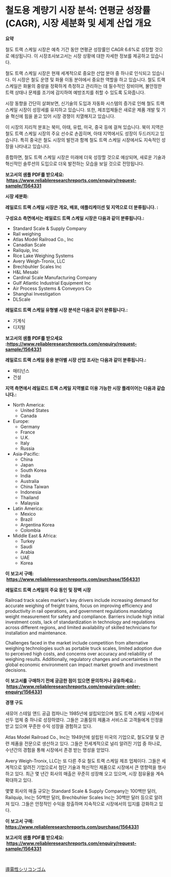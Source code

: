 <p><h1>철도용 계량기 시장 분석: 연평균 성장률(CAGR), 시장 세분화 및 세계 산업 개요</h1></p><p><strong>요약</strong></p>
<p><p>철도 트랙 스케일 시장은 예측 기간 동안 연평균 성장률인 CAGR 6.6%로 성장할 것으로 예상됩니다. 이 시장조사보고서는 시장 상황에 대한 자세한 정보를 제공하고 있습니다.</p><p>철도 트랙 스케일 시장은 현재 세계적으로 중요한 산업 분야 중 하나로 인식되고 있습니다. 이 시장은 철도 운영 및 화물 이동 분야에서 중요한 역할을 하고 있습니다. 철도 트랙 스케일은 화물의 중량을 정확하게 측정하고 관리하는 데 필수적인 장비이며, 불안정한 트랙 상태나 문제를 조기에 감지하여 예방조치를 취할 수 있도록 도와줍니다.</p><p>시장 동향을 간단히 살펴보면, 신기술의 도입과 자동화 시스템의 증가로 인해 철도 트랙 스케일 시장이 성장세를 유지하고 있습니다. 또한, 제조업체들은 새로운 제품 개발 및 기술 혁신에 힘을 쏟고 있어 시장 경쟁이 치열해지고 있습니다.</p><p>이 시장의 지리적 분포는 북미, 아태, 유럽, 미국, 중국 등에 걸쳐 있습니다. 북미 지역은 철도 트랙 스케일 시장의 주요 선수로 손꼽히며, 아태 지역에서도 성장이 두드러지고 있습니다. 특히 중국은 철도 시장의 발전과 함께 철도 트랙 스케일 시장에서도 지속적인 성장을 나타내고 있습니다. </p><p>종합하면, 철도 트랙 스케일 시장은 미래에 더욱 성장할 것으로 예상되며, 새로운 기술과 혁신적인 솔루션의 도입으로 더욱 발전하는 모습을 보일 것으로 전망됩니다.</p></p>
<p><strong>보고서의 샘플 PDF를 받으세요: &nbsp;<a href="https://www.reliableresearchreports.com/enquiry/request-sample/1564331">https://www.reliableresearchreports.com/enquiry/request-sample/1564331</a></strong></p>
<p><strong>시장 세분화:</strong></p>
<p><strong> 레일로드 트랙 스케일 시장은 개요, 배포, 애플리케이션 및 지역으로 더 분류됩니다. :</strong></p>
<p><strong>구성요소 측면에서는 레일로드 트랙 스케일 시장은 다음과 같이 분류됩니다.:</strong></p>
<p><ul><li>Standard Scale & Supply Company</li><li>Rail weighing</li><li>Atlas Model Railroad Co., Inc</li><li>Canadian Scale</li><li>Railquip, Inc</li><li>Rice Lake Weighing Systems</li><li>Avery Weigh-Tronix, LLC</li><li>Brechbuhler Scales Inc</li><li>H&L Mesabi</li><li>Cardinal Scale Manufacturing Company</li><li>Gulf Atlantic Industrial Equipment Inc</li><li>Air Process Systems & Conveyors Co</li><li>Shanghai Investigation</li><li>DLScale</li></ul></p>
<p><strong> 레일로드 트랙 스케일 유형별 시장 분석은 다음과 같이 분류됩니다.:</strong></p>
<p><ul><li>기계식</li><li>디지털</li></ul></p>
<p><strong>보고서의 샘플 PDF를 받으세요 :<a href="https://www.reliableresearchreports.com/enquiry/request-sample/1564331">https://www.reliableresearchreports.com/enquiry/request-sample/1564331</a></strong></p>
<p><strong> 레일로드 트랙 스케일 응용 분야별 시장 산업 조사는 다음과 같이 분류됩니다.:</strong></p>
<p><ul><li>매티넌스</li><li>건설</li></ul></p>
<p><strong>지역 측면에서 레일로드 트랙 스케일 지역별로 이용 가능한 시장 플레이어는 다음과 같습니다.:</strong></p>
<p><ul>
    <li>
        North America:
        <ul>
            <li>United States</li>
            <li>Canada</li>
        </ul>
    </li>
    <li>
        Europe:
        <ul>
            <li>Germany</li>
            <li>France</li>
            <li>U.K.</li>
            <li>Italy</li>
            <li>Russia</li>
        </ul>
    </li>
    <li>
        Asia-Pacific:
        <ul>
            <li>China</li>
            <li>Japan</li>
            <li>South Korea</li>
            <li>India</li>
            <li>Australia</li>
            <li>China Taiwan</li>
            <li>Indonesia</li>
            <li>Thailand</li>
            <li>Malaysia</li>
        </ul>
    </li>
    <li>
        Latin America:
        <ul>
            <li>Mexico</li>
            <li>Brazil</li>
            <li>Argentina Korea</li>
            <li>Colombia</li>
        </ul>
    </li>
    <li>
        Middle East & Africa:
        <ul>
            <li>Turkey</li>
            <li>Saudi</li>
            <li>Arabia</li>
            <li>UAE</li>
            <li>Korea</li>
        </ul>
    </li>
    </ul></p>
<p><strong>이 보고서 구매: &nbsp;<a href="https://www.reliableresearchreports.com/purchase/1564331">https://www.reliableresearchreports.com/purchase/1564331</a></strong></p>
<p><strong>레일로드 트랙 스케일의 주요 동인 및 장벽 시장</strong></p>
<p><p>Railroad track scales market's key drivers include increasing demand for accurate weighing of freight trains, focus on improving efficiency and productivity in rail operations, and government regulations mandating weight measurement for safety and compliance. Barriers include high initial investment costs, lack of standardization in technology and regulations across different regions, and limited availability of skilled technicians for installation and maintenance.</p><p>Challenges faced in the market include competition from alternative weighing technologies such as portable truck scales, limited adoption due to perceived high costs, and concerns over accuracy and reliability of weighing results. Additionally, regulatory changes and uncertainties in the global economic environment can impact market growth and investment decisions.</p></p>
<p><strong>이 보고서를 구매하기 전에 궁금한 점이 있으면 문의하거나 공유하세요.: &nbsp;<a href="https://www.reliableresearchreports.com/enquiry/pre-order-enquiry/1564331">https://www.reliableresearchreports.com/enquiry/pre-order-enquiry/1564331</a></strong></p>
<p><strong>경쟁 구도</strong></p>
<p><p>새뮤어 스테일 앤드 공급 컴파니는 1985년에 설립되었으며 철도 트랙 스케일 시장에서 선두 업체 중 하나로 성장하였다. 그들은 고품질의 제품과 서비스로 고객들에게 인정을 받고 있으며 꾸준한 수익 성장을 경험하고 있다.</p><p>Atlas Model Railroad Co., Inc는 1949년에 설립된 미국의 기업으로, 철도모델 및 관련 제품을 전문으로 생산하고 있다. 그들은 전세계적으로 널리 알려진 기업 중 하나로, 수년간의 경험을 통해 시장에서 존경 받는 명성을 얻었다.</p><p>Avery Weigh-Tronix, LLC는 또 다른 주요 철도 트랙 스케일 제조 업체이다. 그들은 세계적으로 알려진 기업으로서 첨단 기술과 혁신적인 제품으로 시장에서 큰 영향력을 행사하고 있다. 최근 몇 년간 회사의 매출은 꾸준히 성장해 오고 있으며, 시장 점유율을 계속 확대하고 있다.</p><p>몇몇 회사의 매출 규모는 Standard Scale & Supply Company는 100백만 달러, Railquip, Inc는 50백만 달러, Brechbuhler Scales Inc는 30백만 달러 등으로 알려져 있다. 그들은 안정적인 수익을 창출하며 지속적으로 시장에서의 입지를 강화하고 있다.</p></p>
<p><strong>이 보고서 구매: &nbsp; <a href="https://www.reliableresearchreports.com/purchase/1564331">https://www.reliableresearchreports.com/purchase/1564331</a></strong></p>
<p><strong>보고서의 샘플 PDF를 받으세요: &nbsp;<a href="https://www.reliableresearchreports.com/enquiry/request-sample/1564331">https://www.reliableresearchreports.com/enquiry/request-sample/1564331</a></strong><strong></strong></p>
<p>&nbsp;</p>
<p><p><a href="https://github.com/ppmazlotr77499/Market-Research-Report-List-1/blob/main/23867237091.md">導電性シリコンゴム</a></p></p>